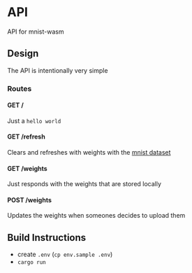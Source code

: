 # API

API for mnist-wasm

## Design

The API is intentionally very simple

### Routes

#### GET /

Just a `hello world`

#### GET /refresh

Clears and refreshes with weights with the [mnist dataset](http://yann.lecun.com/exdb/lenet/index.html)

#### GET /weights

Just responds with the weights that are stored locally

#### POST /weights

Updates the weights when someones decides to upload them

## Build Instructions

- create `.env` (`cp env.sample .env`)
- `cargo run`
